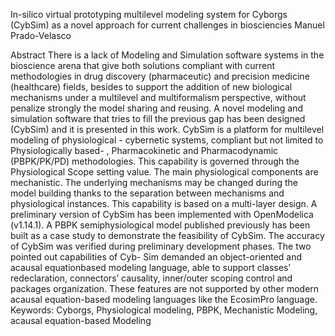 In-silico virtual prototyping multilevel modeling system for
Cyborgs (CybSim) as a novel approach for current challenges in
biosciencies
Manuel Prado-Velasco

Abstract
There is a lack of Modeling and Simulation software systems
in the bioscience arena that give both solutions compliant
with current methodologies in drug discovery (pharmaceutic)
and precision medicine (healthcare) fields, besides
to support the addition of new biological mechanisms
under a multilevel and multiformalism perspective,
without penalize strongly the model sharing and reusing.
A novel modeling and simulation software that tries to
fill the previous gap has been designed (CybSim) and
it is presented in this work. CybSim is a platform for
multilevel modeling of physiological - cybernetic systems,
compliant but not limited to Physiologically based-
, Pharmacokinetic and Pharmacodynamic (PBPK/PK/PD)
methodologies. This capability is governed through the
Physiological Scope setting value. The main physiological
components are mechanistic. The underlying mechanisms
may be changed during the model building thanks
to the separation between mechanisms and physiological
instances. This capability is based on a multi-layer design.
A preliminary version of CybSim has been implemented
with OpenModelica (v1.14.1). A PBPK semiphysiological
model published previously has been built as a case
study to demonstrate the feasibility of CybSim. The accuracy
of CybSim was verified during preliminary development
phases. The two pointed out capabilities of Cyb-
Sim demanded an object-oriented and acausal equationbased
modeling language, able to support classes’ redeclaration,
connectors’ causality, inner/outer scoping control
and packages organization. These features are not supported
by other modern acausal equation-based modeling
languages like the EcosimPro language.
Keywords: Cyborgs, Physiological modeling, PBPK,
Mechanistic Modeling, acausal equation-based Modeling
